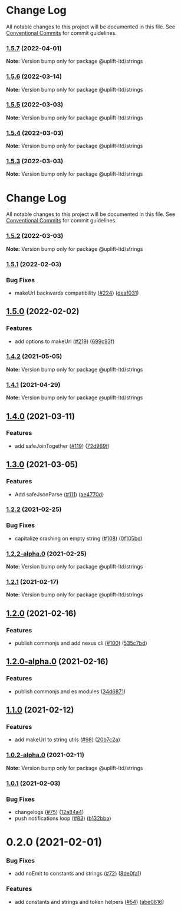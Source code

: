 # Change Log

All notable changes to this project will be documented in this file.
See [Conventional Commits](https://conventionalcommits.org) for commit guidelines.

### [1.5.7](https://github.com/uplift-ltd/nexus/compare/@uplift-ltd/strings@1.5.6...@uplift-ltd/strings@1.5.7) (2022-04-01)

**Note:** Version bump only for package @uplift-ltd/strings





### [1.5.6](https://github.com/uplift-ltd/nexus/compare/@uplift-ltd/strings@1.5.5...@uplift-ltd/strings@1.5.6) (2022-03-14)

**Note:** Version bump only for package @uplift-ltd/strings





### [1.5.5](https://github.com/uplift-ltd/nexus/compare/@uplift-ltd/strings@1.5.4...@uplift-ltd/strings@1.5.5) (2022-03-03)

**Note:** Version bump only for package @uplift-ltd/strings





### [1.5.4](https://github.com/uplift-ltd/nexus/compare/@uplift-ltd/strings@1.5.3...@uplift-ltd/strings@1.5.4) (2022-03-03)

**Note:** Version bump only for package @uplift-ltd/strings





### [1.5.3](https://github.com/uplift-ltd/nexus/compare/@uplift-ltd/strings@1.5.2...@uplift-ltd/strings@1.5.3) (2022-03-03)

**Note:** Version bump only for package @uplift-ltd/strings





# Change Log

All notable changes to this project will be documented in this file. See
[Conventional Commits](https://conventionalcommits.org) for commit guidelines.

### [1.5.2](https://github.com/uplift-ltd/nexus/compare/@uplift-ltd/strings@1.5.1...@uplift-ltd/strings@1.5.2) (2022-03-03)

**Note:** Version bump only for package @uplift-ltd/strings

### [1.5.1](https://github.com/uplift-ltd/nexus/compare/@uplift-ltd/strings@1.5.0...@uplift-ltd/strings@1.5.1) (2022-02-03)

### Bug Fixes

- makeUrl backwards compatibility ([#224](https://github.com/uplift-ltd/nexus/issues/224))
  ([deaf031](https://github.com/uplift-ltd/nexus/commit/deaf031ff4249241d43444b261c32ed4f9ff10fc))

## [1.5.0](https://github.com/uplift-ltd/nexus/compare/@uplift-ltd/strings@1.4.2...@uplift-ltd/strings@1.5.0) (2022-02-02)

### Features

- add options to makeUrl ([#219](https://github.com/uplift-ltd/nexus/issues/219))
  ([699c93f](https://github.com/uplift-ltd/nexus/commit/699c93f6881881f34481b4518db19d34fb85ff12))

### [1.4.2](https://github.com/uplift-ltd/nexus/compare/@uplift-ltd/strings@1.4.1...@uplift-ltd/strings@1.4.2) (2021-05-05)

**Note:** Version bump only for package @uplift-ltd/strings

### [1.4.1](https://github.com/uplift-ltd/nexus/compare/@uplift-ltd/strings@1.4.0...@uplift-ltd/strings@1.4.1) (2021-04-29)

**Note:** Version bump only for package @uplift-ltd/strings

## [1.4.0](https://github.com/uplift-ltd/nexus/compare/@uplift-ltd/strings@1.3.0...@uplift-ltd/strings@1.4.0) (2021-03-11)

### Features

- add safeJoinTogether ([#119](https://github.com/uplift-ltd/nexus/issues/119))
  ([72d969f](https://github.com/uplift-ltd/nexus/commit/72d969f00693087ec2786fe33602ee93ffcf852e))

## [1.3.0](https://github.com/uplift-ltd/nexus/compare/@uplift-ltd/strings@1.2.2...@uplift-ltd/strings@1.3.0) (2021-03-05)

### Features

- Add safeJsonParse ([#111](https://github.com/uplift-ltd/nexus/issues/111))
  ([ae4770d](https://github.com/uplift-ltd/nexus/commit/ae4770d9456268f13627d0f9383b05d2d19937d3))

### [1.2.2](https://github.com/uplift-ltd/nexus/compare/@uplift-ltd/strings@1.2.1...@uplift-ltd/strings@1.2.2) (2021-02-25)

### Bug Fixes

- capitalize crashing on empty string ([#108](https://github.com/uplift-ltd/nexus/issues/108))
  ([0f105bd](https://github.com/uplift-ltd/nexus/commit/0f105bd805ba081243cdf05b91106bf670331841))

### [1.2.2-alpha.0](https://github.com/uplift-ltd/nexus/compare/@uplift-ltd/strings@1.2.1...@uplift-ltd/strings@1.2.2-alpha.0) (2021-02-25)

**Note:** Version bump only for package @uplift-ltd/strings

### [1.2.1](https://github.com/uplift-ltd/nexus/compare/@uplift-ltd/strings@1.2.0...@uplift-ltd/strings@1.2.1) (2021-02-17)

**Note:** Version bump only for package @uplift-ltd/strings

## [1.2.0](https://github.com/uplift-ltd/nexus/compare/@uplift-ltd/strings@1.1.0...@uplift-ltd/strings@1.2.0) (2021-02-16)

### Features

- publish commonjs and add nexus cli ([#100](https://github.com/uplift-ltd/nexus/issues/100))
  ([535c7bd](https://github.com/uplift-ltd/nexus/commit/535c7bd0ad8224b9dde814f18f9d5082366061e1))

## [1.2.0-alpha.0](https://github.com/uplift-ltd/nexus/compare/@uplift-ltd/strings@1.1.0...@uplift-ltd/strings@1.2.0-alpha.0) (2021-02-16)

### Features

- publish commonjs and es modules
  ([34d6871](https://github.com/uplift-ltd/nexus/commit/34d6871f720efebf2d48773ae1e17c8dc6fd652d))

## [1.1.0](https://github.com/uplift-ltd/nexus/compare/@uplift-ltd/strings@1.0.1...@uplift-ltd/strings@1.1.0) (2021-02-12)

### Features

- add makeUrl to string utils ([#98](https://github.com/uplift-ltd/nexus/issues/98))
  ([20b7c2a](https://github.com/uplift-ltd/nexus/commit/20b7c2acf9f0738c4af64344db6510c46fa71c69))

### [1.0.2-alpha.0](https://github.com/uplift-ltd/nexus/compare/@uplift-ltd/strings@1.0.1...@uplift-ltd/strings@1.0.2-alpha.0) (2021-02-11)

**Note:** Version bump only for package @uplift-ltd/strings

### [1.0.1](https://github.com/uplift-ltd/nexus/compare/@uplift-ltd/strings@0.2.0...@uplift-ltd/strings@1.0.1) (2021-02-03)

### Bug Fixes

- changelogs ([#75](https://github.com/uplift-ltd/nexus/issues/75))
  ([12a84a4](https://github.com/uplift-ltd/nexus/commit/12a84a443f74257efe930d0dcf96b61635643dcd))
- push notifications loop ([#83](https://github.com/uplift-ltd/nexus/issues/83))
  ([b132bba](https://github.com/uplift-ltd/nexus/commit/b132bba43aecc72f62c09dace235d166dc61c000))

# 0.2.0 (2021-02-01)

### Bug Fixes

- add noEmit to constants and strings ([#72](https://github.com/uplift-ltd/nexus/issues/72))
  ([8de0fa1](https://github.com/uplift-ltd/nexus/commit/8de0fa1e474f9e6bec10ae84bf6f8b329758846c))

### Features

- add constants and strings and token helpers ([#54](https://github.com/uplift-ltd/nexus/issues/54))
  ([abe0816](https://github.com/uplift-ltd/nexus/commit/abe08162dec2552c083680fde4ce80bf9d4b6675))
